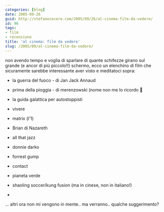 ```yaml
---
categories: [blog]
date: 2005-09-26
guid: http://stefanocecere.com/2005/09/26/al-cinema-film-da-vedere/
id: 96
tags:
- film
- recensione
title: 'al cinema: film da vedere'
slug: /2005/09/al-cinema-film-da-vedere/
---
```


non avendo tempo e voglia di sparlare di quante schifezze girano sul grande (e ancor di più piccolo!!) schermo, ecco un elenchino di film che sicuramente sarebbe interessante aver visto e meditatoci sopra:

- la guerra del fuoco - di Jan Jack Annaud
  
- prima della pioggia - di merenzowski (nome non me lo ricordo 🙂
  
- la guida galattica per autostoppisti
  
- vivere
  
- matrix (l'1)
  
- Brian di Nazareth
  
- all that jazz
  
- donnie darko
  
- forrest gump
  
- contact
  
- pianeta verde
  
- shaoling soccer/kung fusion (ma in cinese, non in italiano!)
  
-
  
… altri ora non mi vengono in mente.. ma verranno.. qualche suggerimento?